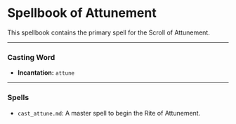 # Spellbook of Attunement

This spellbook contains the primary spell for the Scroll of Attunement.

---

### Casting Word
- **Incantation:** `attune`

---

### Spells
- `cast_attune.md`: A master spell to begin the Rite of Attunement.
